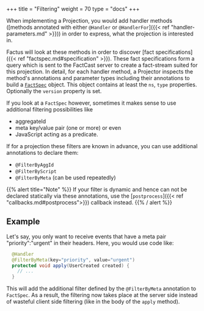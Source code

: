 +++
title = "Filtering"
weight = 70
type = "docs"
+++

When implementing a Projection, you would add handler methods
([methods annotated with either `@Handler` or `@HandlerFor`]({{< ref "handler-parameters.md" >}}))
in order to express, what the projection is interested in.

Factus will look at these methods in order to discover [fact specifications]({{< ref "factspec.md#specification" >}}).
These fact specifications form a query which is sent to the FactCast server to create a fact-stream suited for this projection.
In detail, for each handler method, a Projector inspects the method's annotations and parameter types
including their annotations to build a
[`FactSpec`](https://github.com/factcast/factcast/blob/master/factcast-core/src/main/java/org/factcast/core/spec/FactSpec.java) object.
This object contains at least the `ns`, `type` properties. Optionally the `version` property is set.

If you look at a `FactSpec` however, sometimes it makes sense to use additional filtering possibilities like

- aggregateId
- meta key/value pair (one or more) or even
- JavaScript acting as a predicate.

If for a projection these filters are known in advance, you can use additional annotations to declare them:

- `@FilterByAggId`
- `@FilterByScript`
- `@FilterByMeta` (can be used repeatedly)

{{% alert title="Note" %}}
If your filter is dynamic and hence can not be declared statically via these annotations,
use the [`postprocess`]({{< ref "callbacks.md#postprocess">}}) callback instead.
{{% / alert %}}

## Example

Let's say, you only want to receive events that have a meta pair "priority":"urgent" in their headers.
Here, you would use code like:

```java
  @Handler
  @FilterByMeta(key="priority", value="urgent")
  protected void apply(UserCreated created) {
    // ...
  }
```

This will add the additional filter defined by the `@FilterByMeta` annotation to `FactSpec`.
As a result, the filtering now takes place at the server side instead of
wasteful client side filtering (like in the body of the `apply` method).

